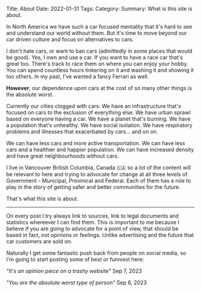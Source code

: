 Title: About
Date: 2022-01-31
Tags: 
Category: 
Summary: What is this site is about.

In North America we have such a car focused mentality that it's hard to see and understand our world without them. But it's time to move beyond our car driven culture and focus on alternatives to cars.

I don't hate cars, or want to ban cars (admittedly in some places that would be good). Yes, I own and use a car. If you want to have a race car that's great too. There's track to race them on where you can enjoy your hobby. You can spend countless hours tinkering on it and washing it and showing it too others. In my past, I've wanted a fancy Ferrari as well.

**However**, our dependence upon cars at the cost of so many other things is the absolute worst.

Currently our cities clogged with cars. We have an infrastructure that's focused on cars to the exclusion of everything else. We have urban sprawl based on everyone having a car. We have a planet that's burning. We have a population that's unhealthy. We have social isolation. We have respiratory problems and illnesses that exacerbated by cars... and on on.

We can have less cars and more active transportation. We can have less cars and a healthier and happier population. We can have increased density and have great neighbourhoods without cars.

I live in Vancouver British Columbia, Canada 🇨🇦 so a lot of the content will be relevant to here and trying to advocate for change at all three levels of Government - Municipal, Provinical and Federal. Each of them has a role to play in the story of getting safer and better communities for the future.

That's what this site is about.

---

On every post I try always link to sources, link to legal documents and statistics whereever I can find them. This is important to me because I believe if you are going to advocate for a point of view, that should be based in fact, not opinions or feelings. Unlike advertising and the future that car customers are sold on.

Naturally I get some fantastic push back from people on social media, so I'm going to start posting some of best or funniest here:

*"It's an opinion piece on a trashy website"* Sep 7, 2023

*"You are the absolute worst type of person"* Sep 6, 2023